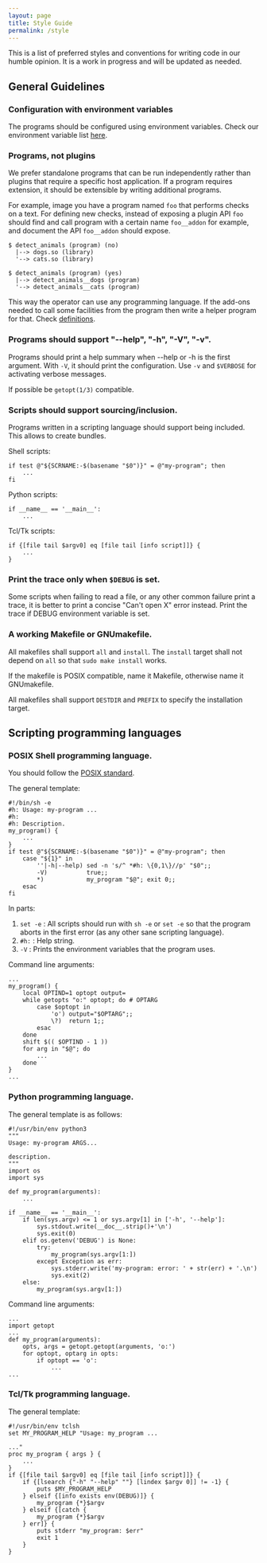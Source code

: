 ```yaml
---
layout: page
title: Style Guide
permalink: /style
---
```


This is a list of preferred styles and conventions for writing code in
our humble opinion. It is a work in progress and will be updated as needed.

## General Guidelines

### Configuration with environment variables

The programs should be configured using environment variables. Check
our environment variable list [here](/env).

### Programs, not plugins

We prefer standalone programs that can be run independently rather than
plugins that require a specific host application. If a program requires
extension, it should be extensible by writing additional programs.

For example, image you have a program named `foo` that performs checks
on a text. For defining new checks, instead of exposing a plugin API
`foo` should find and call program with a certain name `foo__addon` for
example, and document the API `foo__addon` should expose.

    $ detect_animals (program) (no)
      |--> dogs.so (library)
      '--> cats.so (library)
    
    $ detect_animals (program) (yes)
      |--> detect_animals__dogs (program)
      '--> detect_animals__cats (program)

This way the operator can use any programming language. If the add-ons
needed to call some facilities from the program then write a helper
program for that. Check [definitions](/env#Definitions).

### Programs should support "--help", "-h", "-V", "-v".

Programs should print a help summary when --help or -h is the first
argument. With `-V`, it should print the configuration. Use `-v` and `$VERBOSE`
for activating verbose messages.

If possible be `getopt(1/3)` compatible.

### Scripts should support sourcing/inclusion.

Programs written in a scripting language should support being included.
This allows to create bundles.

Shell scripts:

    if test @"${SCRNAME:-$(basename "$0")}" = @"my-program"; then
        ...
    fi

Python scripts:

    if __name__ == '__main__':
        ...

Tcl/Tk scripts:

    if {[file tail $argv0] eq [file tail [info script]]} {
        ...
    }

### Print the trace only when `$DEBUG` is set.

Some scripts when failing to read a file, or any other common failure
print a trace, it is better to print a concise "Can't open X" error
instead. Print the trace if DEBUG environment variable is set.

### A working Makefile or GNUmakefile.

All makefiles shall support `all` and `install`. The `install` target
shall not depend on `all` so that `sudo make install` works.

If the makefile is POSIX compatible, name it Makefile, otherwise
name it GNUmakefile.

All makefiles shall support `DESTDIR` and `PREFIX` to specify the
installation target.

## Scripting programming languages

### POSIX Shell programming language.

You should follow the [POSIX standard](https://pubs.opengroup.org/onlinepubs/9699919799/utilities/V3_chap02.html).

The general template:

    #!/bin/sh -e
    #h: Usage: my-program ...
    #h:
    #h: Description.
    my_program() {
        ...
    }
    if test @"${SCRNAME:-$(basename "$0")}" = @"my-program"; then
        case "${1}" in
            ''|-h|--help) sed -n 's/^ *#h: \{0,1\}//p' "$0";;
            -V)           true;;
            *)            my_program "$@"; exit 0;;
        esac
    fi

In parts:

1. `set -e` : All scripts should run with `sh -e` or `set -e` so that
   the program aborts in the first error (as any other sane scripting
   language).
2. `#h:` : Help string.
3. `-V` : Prints the environment variables that the program uses.

Command line arguments:

    ...
    my_program() {
        local OPTIND=1 optopt output=
        while getopts "o:" optopt; do # OPTARG
            case $optopt in
                'o') output="$OPTARG";;
                \?)  return 1;;
            esac
        done
        shift $(( $OPTIND - 1 ))
        for arg in "$@"; do
            ...
        done
    }
    ...

### Python programming language.

The general template is as follows:

    #!/usr/bin/env python3
    """
    Usage: my-program ARGS...
    
    description.
    """
    import os
    import sys
    
    def my_program(arguments):
        ...
    
    if __name__ == '__main__':
        if len(sys.argv) <= 1 or sys.argv[1] in ['-h', '--help']:
            sys.stdout.write(__doc__.strip()+'\n')
            sys.exit(0)
        elif os.getenv('DEBUG') is None:
            try:
                my_program(sys.argv[1:])
            except Exception as err:
                sys.stderr.write('my-program: error: ' + str(err) + '.\n')
                sys.exit(2)
        else:
            my_program(sys.argv[1:])

Command line arguments:

    ...
    import getopt
    ...
    def my_program(arguments):
        opts, args = getopt.getopt(arguments, 'o:')
        for optopt, optarg in opts:
            if optopt == 'o':
                ...
    ...

### Tcl/Tk programming language.

The general template:

    #!/usr/bin/env tclsh
    set MY_PROGRAM_HELP "Usage: my_program ...
    
    ..."
    proc my_program { args } {
        ...
    }
    if {[file tail $argv0] eq [file tail [info script]]} {
        if {[lsearch {"-h" "--help" ""} [lindex $argv 0]] != -1} {
            puts $MY_PROGRAM_HELP
        } elseif {[info exists env(DEBUG)]} {
            my_program {*}$argv
        } elseif {[catch {
            my_program {*}$argv
        } err]} {
            puts stderr "my_program: $err"
            exit 1
        }
    }


